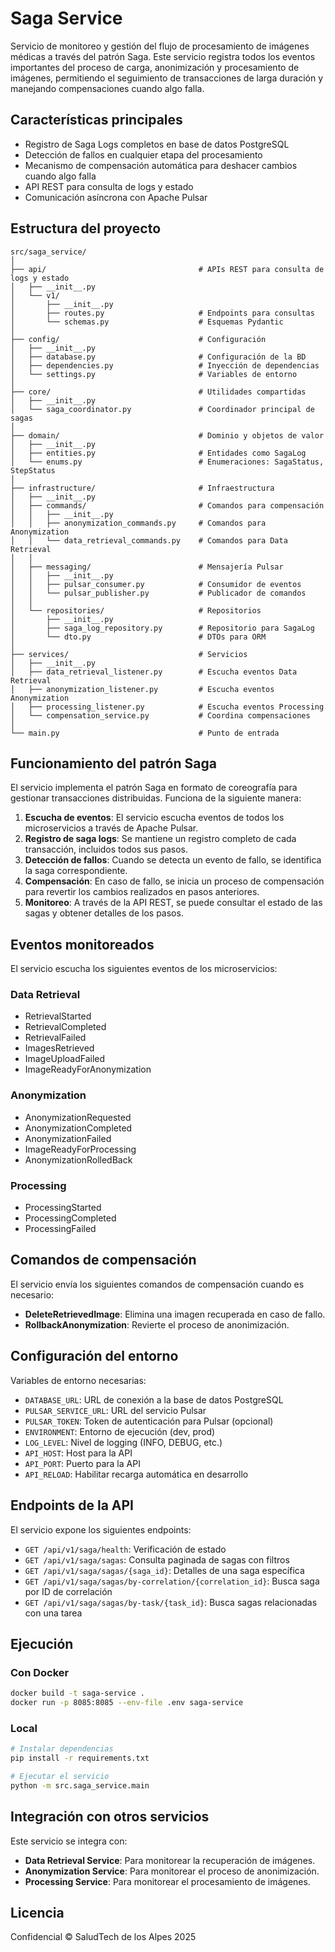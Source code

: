 # Saga Service

Servicio de monitoreo y gestión del flujo de procesamiento de imágenes médicas a través del patrón Saga. Este servicio registra todos los eventos importantes del proceso de carga, anonimización y procesamiento de imágenes, permitiendo el seguimiento de transacciones de larga duración y manejando compensaciones cuando algo falla.

## Características principales

- Registro de Saga Logs completos en base de datos PostgreSQL
- Detección de fallos en cualquier etapa del procesamiento
- Mecanismo de compensación automática para deshacer cambios cuando algo falla
- API REST para consulta de logs y estado
- Comunicación asíncrona con Apache Pulsar

## Estructura del proyecto

```
src/saga_service/
│
├── api/                                  # APIs REST para consulta de logs y estado
│   ├── __init__.py
│   └── v1/
│       ├── __init__.py
│       ├── routes.py                     # Endpoints para consultas
│       └── schemas.py                    # Esquemas Pydantic
│
├── config/                               # Configuración
│   ├── __init__.py
│   ├── database.py                       # Configuración de la BD
│   ├── dependencies.py                   # Inyección de dependencias
│   └── settings.py                       # Variables de entorno
│
├── core/                                 # Utilidades compartidas
│   ├── __init__.py
│   └── saga_coordinator.py               # Coordinador principal de sagas
│
├── domain/                               # Dominio y objetos de valor
│   ├── __init__.py
│   ├── entities.py                       # Entidades como SagaLog
│   └── enums.py                          # Enumeraciones: SagaStatus, StepStatus
│
├── infrastructure/                       # Infraestructura
│   ├── __init__.py
│   ├── commands/                         # Comandos para compensación
│   │   ├── __init__.py
│   │   ├── anonymization_commands.py     # Comandos para Anonymization
│   │   └── data_retrieval_commands.py    # Comandos para Data Retrieval
│   │
│   ├── messaging/                        # Mensajería Pulsar
│   │   ├── __init__.py
│   │   ├── pulsar_consumer.py            # Consumidor de eventos
│   │   └── pulsar_publisher.py           # Publicador de comandos
│   │
│   └── repositories/                     # Repositorios
│       ├── __init__.py
│       ├── saga_log_repository.py        # Repositorio para SagaLog
│       └── dto.py                        # DTOs para ORM
│
├── services/                             # Servicios
│   ├── __init__.py
│   ├── data_retrieval_listener.py        # Escucha eventos Data Retrieval
│   ├── anonymization_listener.py         # Escucha eventos Anonymization
│   ├── processing_listener.py            # Escucha eventos Processing
│   └── compensation_service.py           # Coordina compensaciones
│
└── main.py                               # Punto de entrada
```

## Funcionamiento del patrón Saga

El servicio implementa el patrón Saga en formato de coreografía para gestionar transacciones distribuidas. Funciona de la siguiente manera:

1. **Escucha de eventos**: El servicio escucha eventos de todos los microservicios a través de Apache Pulsar.
2. **Registro de saga logs**: Se mantiene un registro completo de cada transacción, incluidos todos sus pasos.
3. **Detección de fallos**: Cuando se detecta un evento de fallo, se identifica la saga correspondiente.
4. **Compensación**: En caso de fallo, se inicia un proceso de compensación para revertir los cambios realizados en pasos anteriores.
5. **Monitoreo**: A través de la API REST, se puede consultar el estado de las sagas y obtener detalles de los pasos.

## Eventos monitoreados

El servicio escucha los siguientes eventos de los microservicios:

### Data Retrieval
- RetrievalStarted
- RetrievalCompleted
- RetrievalFailed
- ImagesRetrieved
- ImageUploadFailed
- ImageReadyForAnonymization

### Anonymization
- AnonymizationRequested
- AnonymizationCompleted
- AnonymizationFailed
- ImageReadyForProcessing
- AnonymizationRolledBack

### Processing
- ProcessingStarted
- ProcessingCompleted
- ProcessingFailed

## Comandos de compensación

El servicio envía los siguientes comandos de compensación cuando es necesario:

- **DeleteRetrievedImage**: Elimina una imagen recuperada en caso de fallo.
- **RollbackAnonymization**: Revierte el proceso de anonimización.

## Configuración del entorno

Variables de entorno necesarias:

- `DATABASE_URL`: URL de conexión a la base de datos PostgreSQL
- `PULSAR_SERVICE_URL`: URL del servicio Pulsar
- `PULSAR_TOKEN`: Token de autenticación para Pulsar (opcional)
- `ENVIRONMENT`: Entorno de ejecución (dev, prod)
- `LOG_LEVEL`: Nivel de logging (INFO, DEBUG, etc.)
- `API_HOST`: Host para la API
- `API_PORT`: Puerto para la API
- `API_RELOAD`: Habilitar recarga automática en desarrollo

## Endpoints de la API

El servicio expone los siguientes endpoints:

- `GET /api/v1/saga/health`: Verificación de estado
- `GET /api/v1/saga/sagas`: Consulta paginada de sagas con filtros
- `GET /api/v1/saga/sagas/{saga_id}`: Detalles de una saga específica
- `GET /api/v1/saga/sagas/by-correlation/{correlation_id}`: Busca saga por ID de correlación
- `GET /api/v1/saga/sagas/by-task/{task_id}`: Busca sagas relacionadas con una tarea

## Ejecución

### Con Docker

```bash
docker build -t saga-service .
docker run -p 8085:8085 --env-file .env saga-service
```

### Local

```bash
# Instalar dependencias
pip install -r requirements.txt

# Ejecutar el servicio
python -m src.saga_service.main
```

## Integración con otros servicios

Este servicio se integra con:
- **Data Retrieval Service**: Para monitorear la recuperación de imágenes.
- **Anonymization Service**: Para monitorear el proceso de anonimización.
- **Processing Service**: Para monitorear el procesamiento de imágenes.

## Licencia

Confidencial © SaludTech de los Alpes 2025